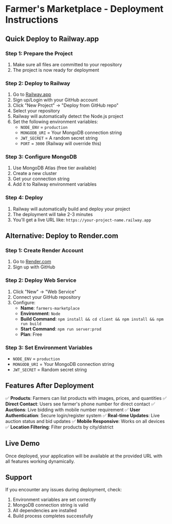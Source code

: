 # Farmer's Marketplace - Deployment Instructions

## Quick Deploy to Railway.app

### Step 1: Prepare the Project
1. Make sure all files are committed to your repository
2. The project is now ready for deployment

### Step 2: Deploy to Railway
1. Go to [Railway.app](https://railway.app)
2. Sign up/Login with your GitHub account
3. Click "New Project" → "Deploy from GitHub repo"
4. Select your repository
5. Railway will automatically detect the Node.js project
6. Set the following environment variables:
   - `NODE_ENV` = `production`
   - `MONGODB_URI` = Your MongoDB connection string
   - `JWT_SECRET` = A random secret string
   - `PORT` = `3000` (Railway will override this)

### Step 3: Configure MongoDB
1. Use MongoDB Atlas (free tier available)
2. Create a new cluster
3. Get your connection string
4. Add it to Railway environment variables

### Step 4: Deploy
1. Railway will automatically build and deploy your project
2. The deployment will take 2-3 minutes
3. You'll get a live URL like: `https://your-project-name.railway.app`

## Alternative: Deploy to Render.com

### Step 1: Create Render Account
1. Go to [Render.com](https://render.com)
2. Sign up with GitHub

### Step 2: Deploy Web Service
1. Click "New" → "Web Service"
2. Connect your GitHub repository
3. Configure:
   - **Name**: `farmers-marketplace`
   - **Environment**: `Node`
   - **Build Command**: `npm install && cd client && npm install && npm run build`
   - **Start Command**: `npm run server:prod`
   - **Plan**: Free

### Step 3: Set Environment Variables
- `NODE_ENV` = `production`
- `MONGODB_URI` = Your MongoDB connection string
- `JWT_SECRET` = Random secret string

## Features After Deployment

✅ **Products**: Farmers can list products with images, prices, and quantities
✅ **Direct Contact**: Users see farmer's phone number for direct contact
✅ **Auctions**: Live bidding with mobile number requirement
✅ **User Authentication**: Secure login/register system
✅ **Real-time Updates**: Live auction status and bid updates
✅ **Mobile Responsive**: Works on all devices
✅ **Location Filtering**: Filter products by city/district

## Live Demo
Once deployed, your application will be available at the provided URL with all features working dynamically.

## Support
If you encounter any issues during deployment, check:
1. Environment variables are set correctly
2. MongoDB connection string is valid
3. All dependencies are installed
4. Build process completes successfully 